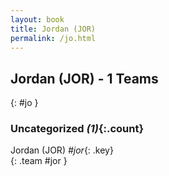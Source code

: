```yaml
---
layout: book
title: Jordan (JOR)
permalink: /jo.html
---
```


## Jordan (JOR) - 1 Teams
{: #jo }









### Uncategorized _(1)_{:.count}

Jordan  (JOR)  _#jor_{: .key} <br>
{: .team #jor }


 
